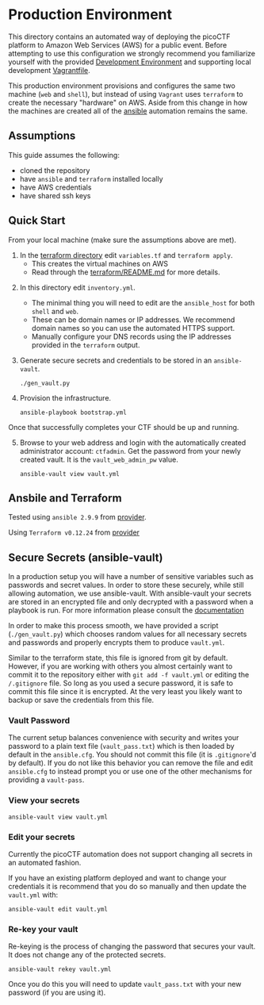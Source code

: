 # Production Environment

This directory contains an automated way of deploying the picoCTF platform to
Amazon Web Services (AWS) for a public event. Before attempting to use this
configuration we strongly recommend you familiarize yourself with the provided
[Development Environment][dev] and supporting local development
[Vagrantfile][v].

This production environment provisions and configures the same two machine
(`web` and `shell`), but instead of using `Vagrant` uses `terraform` to create
the necessary "hardware" on AWS. Aside from this change in how the machines are
created all of the [ansible][a] automation remains the same. 

[dev]:../env_dev
[v]:../Vagrantfile
[a]:../ansible

## Assumptions

This guide assumes the following:

- cloned the repository
- have `ansible` and `terraform` installed locally
- have AWS credentials
- have shared ssh keys

##  Quick Start

From your local machine (make sure the assumptions above are met).

1. In the [terraform directory][td] edit `variables.tf` and `terraform apply`.
    - This creates the virtual machines on AWS
    - Read through the [terraform/README.md][tr] for more details.

[tr]:./terraform/README.md
[td]:./terraform

2. In this directory edit `inventory.yml`.
    - The minimal thing you will need to edit are the `ansible_host` for both
    `shell` and `web`.
    - These can be domain names or IP addresses. We recommend domain names so
    you can use the automated HTTPS support.
    - Manually configure your DNS records using the IP addresses provided in the
    `terraform` output.

3. Generate secure secrets and credentials to be stored in an `ansible-vault`.
    ```
    ./gen_vault.py
    ```

4. Provision the infrastructure.
    ```
    ansible-playbook bootstrap.yml
    ```

Once that successfully completes your CTF should be up and running.

5. Browse to your web address and login with the automatically created
   administrator account: `ctfadmin`. Get the password from your newly created
   vault. It is the `vault_web_admin_pw` value.
    ```
    ansible-vault view vault.yml
    ```

## Ansbile and Terraform

Tested using `ansible 2.9.9` from [provider][ap].

[ap]:https://docs.ansible.com/ansible/latest/installation_guide/intro_installation.html#installing-ansible-on-ubuntu

Using `Terraform v0.12.24` from [provider][t]

[t]:https://www.terraform.io/downloads.html


## Secure Secrets (ansible-vault)

In a production setup you will have a number of sensitive variables such as
passwords and secret values. In order to store these securely, while still
allowing automation, we use ansible-vault. With ansible-vault your secrets are
stored in an  encrypted file and only decrypted with a password when a playbook
is run. For more information please consult the [documentation][ad]

[ad]:http://docs.ansible.com/ansible/playbooks_vault.html

In order to make this process smooth, we have provided a script
(`./gen_vault.py`) which chooses random values for all necessary secrets and
passwords and properly encrypts them to produce `vault.yml`.

Similar to the terraform state, this file is ignored from git by default.
However, if you are working with others you almost certainly want to commit it
to the repository either with `git add -f vault.yml` or editing the
`/.gitignore` file. So long as you used a secure password, it is safe to commit
this file since it is encrypted. At the very least you likely want to backup or
save the credentials from this file.

### Vault Password

The current setup balances convenience with security and writes your password to
a plain text file (`vault_pass.txt`) which is then loaded by default in the
`ansible.cfg`. You should not commit this file (it is `.gitignore`'d by
default). If you do not like this behavior you can remove the file and edit
`ansible.cfg` to instead prompt you or use one of the other mechanisms for
providing a `vault-pass`.

### View your secrets

```
ansible-vault view vault.yml
```

### Edit your secrets

Currently the picoCTF automation does not support changing all secrets in an
automated fashion.

If you have an existing platform deployed and want to change your credentials it
is recommend that you do so manually and then update the `vault.yml` with:

```
ansible-vault edit vault.yml
```

### Re-key your vault

Re-keying is the process of changing the password that secures your vault. It
does not change any of the protected secrets.

```
ansible-vault rekey vault.yml
```

Once you do this you will need to update `vault_pass.txt` with your new password
(if you are using it).

